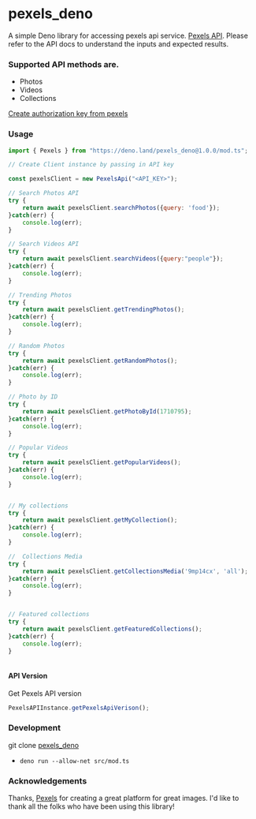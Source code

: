 # pexels_deno
A simple Deno library for accessing pexels api service. [Pexels API](https://www.pexels.com/api/). Please refer to the API docs to understand the inputs and expected results.

### Supported API methods are.
* Photos
* Videos
* Collections


[Create authorization key from pexels](https://www.pexels.com/api/documentation/#authorization)

### Usage

```js
import { Pexels } from "https://deno.land/pexels_deno@1.0.0/mod.ts";

// Create Client instance by passing in API key 

const pexelsClient = new PexelsApi("<API_KEY>");

// Search Photos API
try {
    return await pexelsClient.searchPhotos({query: 'food'});
}catch(err) {
    console.log(err);
} 

// Search Videos API
try {
    return await pexelsClient.searchVideos({query:"people"});
}catch(err) {
    console.log(err);
} 

// Trending Photos
try {
    return await pexelsClient.getTrendingPhotos();
}catch(err) {
    console.log(err);
} 

// Random Photos
try {
    return await pexelsClient.getRandomPhotos();
}catch(err) {
    console.log(err);
} 

// Photo by ID
try {
    return await pexelsClient.getPhotoById(1710795);
}catch(err) {
    console.log(err);
} 

// Popular Videos
try {
    return await pexelsClient.getPopularVideos();
}catch(err) {
    console.log(err);
} 


// My collections
try {
    return await pexelsClient.getMyCollection();
}catch(err) {
    console.log(err);
} 

//  Collections Media
try {
    return await pexelsClient.getCollectionsMedia('9mp14cx', 'all');
}catch(err) {
    console.log(err);
} 


// Featured collections
try {
    return await pexelsClient.getFeaturedCollections();
}catch(err) {
    console.log(err);
} 



```

#### API Version
Get Pexels API version

```js
PexelsAPIInstance.getPexelsApiVerison();
```

### Development
git clone [pexels_deno](git@github.com:sajanv88/pexels_deno.git)

* `deno run --allow-net src/mod.ts`

### Acknowledgements
Thanks, [Pexels](http://pexels.com) for creating a great platform for great images.
I'd like to thank all the folks who have been using this library!

